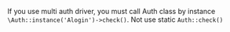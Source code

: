If you use multi auth driver, you must call Auth class by instance `\Auth::instance('Alogin')->check()`. Not use static `Auth::check()`
